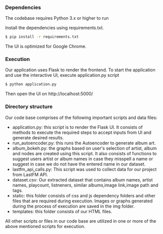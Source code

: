 ### Dependencies

The codebase requires Python 3.x or higher to run

Install the dependencies using requirements.txt.

```sh
$ pip install -r requirements.txt
```
The UI is optimized for Google Chrome.
### Execution
Our application uses Flask to render the frontend. To start the application and use the interactive UI, execute application.py script

```sh
$ python application.py
```
Then open the UI on http://localhost:5000/

### Directory structure

Our code base comprises of the following important scripts and data files:

- application.py: this script is to render the Flask UI. It consists of methods to execute the required steps to accept inputs from UI and generate desired results.
- run_autoencoder.py: this runs the Autoencoder to generate album art.
- album_bokeh.py: the graphs based on user's selection of artist, album and nodes are created using this script. It also consists of functions to suggest users artist or album names in case they misspell a name or suggest in case we do not have the entered name in our dataset.
- lastfm_api_calls.py: This script was used to collect data for our project from LastFM API.
- dataset.csv: Our extracted dataset that contains album names, artist names, playcount, listneners, similar albums,image link,image path and tags.
- static: this folder consists of css and js dependency folders and other files that are required during execution. Images or graphs generated during the process of execution are saved in the img folder.
- templates: this folder consists of our HTML files.

All other scripts or files in our code base are utilized in one or more of the above mentioned scripts for execution.


